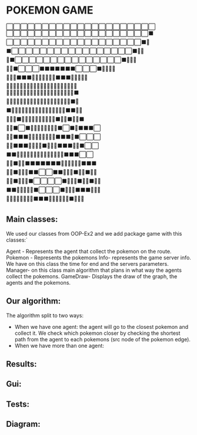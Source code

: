 # POKEMON GAME <br />


⬜⬜⬜⬜⬜⬜⬜⬜⬜⬜⬜⬜⬜⬜⬜⬜⬜⬜⬜⬜⬜  <br />
⬜⬜⬜⬜⬜⬜⬜⬜⬜⬜⬜⬜⬜⬜⬜⬜⬜⬜⬜⬜⬛  <br />
⬜⬜⬜⬜⬜⬜⬜⬜⬜⬜⬜⬜⬜⬜⬜⬜⬜⬜⬜⬛💛  <br />
⬛⬜⬜⬜⬜⬜⬜⬜⬜⬜⬜⬜⬜⬜⬜⬜⬜⬜⬛💛💛  <br />
💛⬛⬜⬜⬜⬜⬜⬜⬜⬜⬜⬜⬜⬜⬜⬜⬜⬛💛💛💛  <br />
💛💛⬛⬜⬜⬜⬛⬛⬛⬛⬛⬛⬛⬜⬜⬜⬛💛💛💛💛  <br />
💛💛💛⬛⬛⬛💛💛💛💛💛💛💛⬛⬛⬛💛💛💛💛💛  <br />
💛💛💛💛💛💛💛💛💛💛💛💛💛💛💛💛💛💛💛💛💛  <br />
💛💛💛💛💛💛💛💛💛💛💛💛💛💛💛💛💛💛💛💛⬛  <br />
💛💛💛💛💛💛💛💛💛💛💛💛💛💛💛💛💛💛💛⬛💛  <br />
⬛💛💛💛💛💛💛💛💛💛💛💛💛💛💛💛💛⬛⬛💛💛  <br />
💛💛💛⬛💛💛💛💛💛💛💛💛💛💛⬛💛💛⬛💛💛⬛  <br />
💛💛⬛⬜⬛💛💛💛💛💛💛💛💛⬛⬜⬛💛⬛⬛⬛⬜  <br />
💛💛⬛⬛⬛💛💛💛💛💛💛💛💛⬛⬛⬛💛⬛⬜⬜⬜  <br />
💛💛⬛⬛⬛💛💛💛💛⬛💛💛💛⬛⬛⬛💛💛⬛⬜⬜  <br />
⬛⬛💛💛💛💛💛💛💛💛💛💛💛💛💛💛⬛⬛⬛⬜⬜  <br />
🍎🍎⬛💛💛⬛⬛⬛⬛⬛⬛⬛💛💛💛💛🍎🍎⬛⬛⬛  <br />
🍎🍎⬛💛💛💛⬛⬛⬜⬜⬛⬛💛💛💛⬛🍎🍎⬛💛💛  <br />
🍎🍎⬛💛💛💛⬛⬜⬜⬜⬜⬛💛💛💛⬛🍎🍎⬛💛💛  <br />
⬛⬛💛💛💛💛💛⬛⬜⬜⬜⬛💛💛💛⬛⬛⬛💛💛💛  <br />
💛💛💛💛💛💛💛💛⬛⬛⬛💛💛💛💛💛💛⬛💛💛💛  <br />

## Main classes:
We used our classes from OOP-Ex2 and we add package game with this classes:`

Agent - Represents the agent that collect the pokemon on the route.
Pokemon - Represents the pokemons
Info- represents the game server info. We have on this class the time for end and the servers parameters.
Manager- on this class main algorithm that plans in what way the agents collect the pokemons.
GameDraw- Displays the draw of the graph, the agents and the pokemons. 

## Our algorithm:
The algorithm split to two ways:
* When we have one agent: the agent will go to the closest pokemon and collect it. We check which pokemon closer by checking the shortest path from the agent to each pokemons (src node of the pokemon edge).
* When we have more than one agent: 

## Results:
## Gui:
## Tests:
## Diagram:
